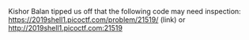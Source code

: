Kishor Balan tipped us off that the following code may need inspection: https://2019shell1.picoctf.com/problem/21519/ (link) or http://2019shell1.picoctf.com:21519

